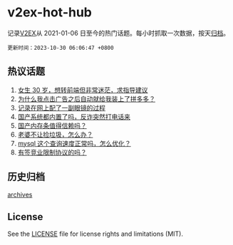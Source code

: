 # v2ex-hot-hub

 记录[V2EX](https://www.v2ex.com/)从 2021-01-06 日至今的热门话题。每小时抓取一次数据，按天[归档](archives)。

`更新时间：2023-10-30 06:06:47 +0800`

## 热议话题

1. [女生 30 岁，想转前端但非常迷茫，求指导建议](https://www.v2ex.com/t/986442)
1. [为什么我点击广告之后自动就给我装上了拼多多？](https://www.v2ex.com/t/986359)
1. [记录在网上配了一副眼镜的过程](https://www.v2ex.com/t/986377)
1. [国产系统都内置了吗，反诈突然打电话来](https://www.v2ex.com/t/986489)
1. [国产内存条值得信赖吗？](https://www.v2ex.com/t/986365)
1. [老婆不让捡垃圾，怎么办？](https://www.v2ex.com/t/986475)
1. [mysql 这个查询速度正常吗，怎么优化？](https://www.v2ex.com/t/986389)
1. [有签竞业限制协议的吗？](https://www.v2ex.com/t/986368)

## 历史归档

[archives](archives)

## License

See the [LICENSE](LICENSE) file for license rights and limitations (MIT).
